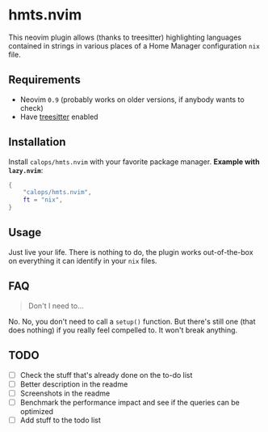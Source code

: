 # hmts.nvim
This neovim plugin allows (thanks to treesitter) highlighting languages contained in strings in various places of a Home
Manager configuration `nix` file.

## Requirements

- Neovim `0.9` (probably works on older versions, if anybody wants to check)
- Have [treesitter](https://github.com/nvim-treesitter/nvim-treesitter) enabled

## Installation

Install `calops/hmts.nvim` with your favorite package manager.
**Example with `lazy.nvim`**:
```lua
{
    "calops/hmts.nvim",
    ft = "nix",
}
```

## Usage

Just live your life. There is nothing to do, the plugin works out-of-the-box on everything it can identify in your `nix`
files.

## FAQ

> Don't I need to...

No. No, you don't need to call a `setup()` function. But there's still one (that does nothing) if you really feel
compelled to. It won't break anything.

## TODO

- [ ] Check the stuff that's already done on the to-do list
- [ ] Better description in the readme
- [ ] Screenshots in the readme
- [ ] Benchmark the performance impact and see if the queries can be optimized
- [ ] Add stuff to the todo list
